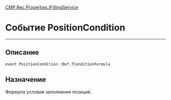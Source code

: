 ﻿---
Link: CMP.Rec.Properties.IFillingService.@PositionCondition
---

<!---  Навигация
[Имя проекта](#) :
-->
[CMP.Rec.Properties.IFillingService](Default)

# Событие PositionCondition
---

## Описание

    event PositionCondition :Def.TConditionFormula

<!--
## Аргументы{#Args}

### Аргумент1

Описание аргумента 1
-->

## Назначение

Формула условия заполнения позиций.

<!--
## Пример

    PositionCondition...
-->

